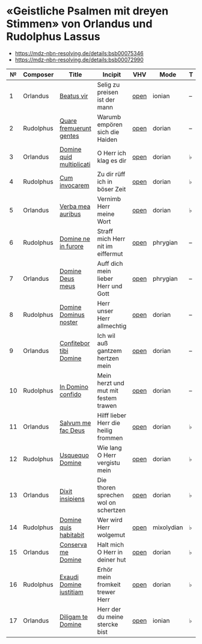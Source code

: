 # «Geistliche Psalmen mit dreyen Stimmen» von Orlandus und Rudolphus Lassus

* https://mdz-nbn-resolving.de/details:bsb00075346
* https://mdz-nbn-resolving.de/details:bsb00072990

| №  | Composer  | Title                                                            | Incipit                              | VHV                                                                                                                                                                | Mode       | T | Finalis | Clefs      |
|----|-----------|------------------------------------------------------------------|--------------------------------------|--------------------------------------------------------------------------------------------------------------------------------------------------------------------|------------|---|---------|------------|
| 1  | Orlandus  | [Beatus vir](kern/01-beatus-vir.krn)                             | Selig zu preisen ist der mann        | [open](https://verovio.humdrum.org/?file=https://raw.githubusercontent.com/WolfgangDrescher/lassus-geistliche-psalmen/master/kern/01-beatus-vir.krn)               | ionian     | – | c       | G2, C2, C3 |
| 2  | Rudolphus | [Quare fremuerunt gentes](kern/02-quare-fremuerunt-gentes.krn)   | Warumb empören sich die Haiden       | [open](https://verovio.humdrum.org/?file=https://raw.githubusercontent.com/WolfgangDrescher/lassus-geistliche-psalmen/master/kern/02-quare-fremuerunt-gentes.krn)  | dorian     | – | d       | G2, C2, C3 |
| 3  | Orlandus  | [Domine quid multiplicati](kern/03-domine-quid-multiplicati.krn) | O Herr ich klag es dir               | [open](https://verovio.humdrum.org/?file=https://raw.githubusercontent.com/WolfgangDrescher/lassus-geistliche-psalmen/master/kern/03-domine-quid-multiplicati.krn) | dorian     | ♭ | g       | G2, C1, C3 |
| 4  | Rudolphus | [Cum invocarem](kern/04-cum-invocarem.krn)                       | Zu dir rüff ich in böser Zeit        | [open](https://verovio.humdrum.org/?file=https://raw.githubusercontent.com/WolfgangDrescher/lassus-geistliche-psalmen/master/kern/04-cum-invocarem.krn)            | dorian     | ♭ | g       | G2, C1, C3 |
| 5  | Orlandus  | [Verba mea auribus](kern/05-verba-mea-auribus.krn)               | Vernimb Herr meine Wort              | [open](https://verovio.humdrum.org/?file=https://raw.githubusercontent.com/WolfgangDrescher/lassus-geistliche-psalmen/master/kern/05-verba-mea-auribus.krn)        | dorian     | ♭ | g       | G2, C1, C3 |
| 6  | Rudolphus | [Domine ne in furore](kern/06-domine-ne-in-furore.krn)           | Straff mich Herr nit im eiffermut    | [open](https://verovio.humdrum.org/?file=https://raw.githubusercontent.com/WolfgangDrescher/lassus-geistliche-psalmen/master/kern/06-domine-ne-in-furore.krn)      | phrygian   | – | e       | C1, C3, C4 |
| 7  | Orlandus  | [Domine Deus meus](kern/07-domine-deus-meus.krn)                 | Auff dich mein lieber Herr und Gott  | [open](https://verovio.humdrum.org/?file=https://raw.githubusercontent.com/WolfgangDrescher/lassus-geistliche-psalmen/master/kern/07-domine-deus-meus.krn)         | phrygian   | – | e       | C1, C3, C4 |
| 8  | Rudolphus | [Domine Dominus noster](kern/08-domine-dominus-noster.krn)       | Herr unser Herr allmechtig           | [open](https://verovio.humdrum.org/?file=https://raw.githubusercontent.com/WolfgangDrescher/lassus-geistliche-psalmen/master/kern/09-domine-dominus-noster.krn)    | dorian     | – | d       | C1, C2, C4 |
| 9  | Orlandus  | [Confitebor tibi Domine](kern/09-confitebor-tibi-domine.krn)     | Ich wil auß gantzem hertzen mein     | [open](https://verovio.humdrum.org/?file=https://raw.githubusercontent.com/WolfgangDrescher/lassus-geistliche-psalmen/master/kern/09-confitebor-tibi-domine.krn)   | dorian     | – | d       | G2, C2, C4 |
| 10 | Rudolphus | [In Domino confido](kern/10-in-domino-confido.krn)               | Mein herzt und mut mit festem trawen | [open](https://verovio.humdrum.org/?file=https://raw.githubusercontent.com/WolfgangDrescher/lassus-geistliche-psalmen/master/kern/10-in-domino-confido.krn)        | dorian     | – | d       | G2, C2, C3 |
| 11 | Orlandus  | [Salvum me fac Deus](kern/11-salvum-me-fac-deus.krn)             | Hilff lieber Herr die heilig frommen | [open](https://verovio.humdrum.org/?file=https://raw.githubusercontent.com/WolfgangDrescher/lassus-geistliche-psalmen/master/kern/11-salvum-me-fac-deus.krn)       | dorian     | ♭ | g       | G2, C1, C3 |
| 12 | Rudolphus | [Usquequo Domine](kern/12-usquequo-domine.krn)                   | Wie lang O Herr vergistu mein        | [open](https://verovio.humdrum.org/?file=https://raw.githubusercontent.com/WolfgangDrescher/lassus-geistliche-psalmen/master/kern/12-usquequo-domine.krn)          | dorian     | ♭ | g       | C1, C3, C4 |
| 13 | Orlandus  | [Dixit insipiens](kern/13-dixit-insipiens.krn)                   | Die thoren sprechen wol on schertzen | [open](https://verovio.humdrum.org/?file=https://raw.githubusercontent.com/WolfgangDrescher/lassus-geistliche-psalmen/master/kern/13-dixit-insipiens.krn)          | dorian     | ♭ | g       | C1, C3, C4 |
| 14 | Rudolphus | [Domine quis habitabit](kern/14-domine-quis-habitabit.krn)       | Wer wird Herr wolgemut               | [open](https://verovio.humdrum.org/?file=https://raw.githubusercontent.com/WolfgangDrescher/lassus-geistliche-psalmen/master/kern/14-domine-quis-habitabit.krn)    | mixolydian | ♭ | c       | G2, C2, C3 |
| 15 | Orlandus  | [Conserva me Domine](kern/15-conserva-me-domine.krn)             | Halt mich O Herr in deiner hut       | [open](https://verovio.humdrum.org/?file=https://raw.githubusercontent.com/WolfgangDrescher/lassus-geistliche-psalmen/master/kern/15-conserva-me-domine.krn)       | dorian     | ♭ | g       | C1, C3, C4 |
| 16 | Rudolphus | [Exaudi Domine iustitiam](kern/16-exaudi-domine-iustitiam.krn)   | Erhör mein fromkeit trewer Herr      | [open](https://verovio.humdrum.org/?file=https://raw.githubusercontent.com/WolfgangDrescher/lassus-geistliche-psalmen/master/kern/16-exaudi-domine-iustitiam.krn)  | dorian     | ♭ | g       | C1, C3, C4 |
| 17 | Orlandus  | [Diligam te Domine](kern/17-diligam-te-domine.krn)               | Herr der du meine stercke bist       | [open](https://verovio.humdrum.org/?file=https://raw.githubusercontent.com/WolfgangDrescher/lassus-geistliche-psalmen/master/kern/17-diligam-te-domine.krn)        | ionian     | ♭ | f       | C1, C3, C4 |
